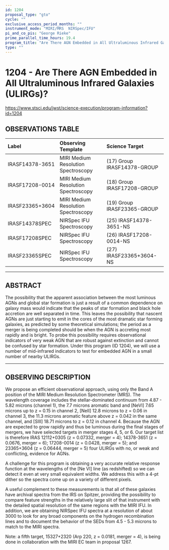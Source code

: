 ```yaml
---
id: 1204
proposal_type: "gto"
cycle: ""
exclusive_access_period_months: ""
instrument_mode: "MIRI/MRS  NIRSpec/IFU"
pi_and_co_pis: "George Rieke"
prime_parallel_time_hours: 19.4
program_title: "Are There AGN Embedded in All Ultraluminous Infrared Galaxies (ULIRGs)?"
type: ""
---
```

# 1204 - Are There AGN Embedded in All Ultraluminous Infrared Galaxies (ULIRGs)?
https://www.stsci.edu/jwst/science-execution/program-information?id=1204
## OBSERVATIONS TABLE
| Label             | Observing Template                       | Science Target                       |
| :---------------- | :--------------------------------------- | :----------------------------------- |
| IRASF14378-3651   | MIRI Medium Resolution Spectroscopy      | (17) Group IRASF14378-GROUP          |
| IRASF17208-0014   | MIRI Medium Resolution Spectroscopy      | (18) Group IRASF17208-GROUP          |
| IRASF23365+3604   | MIRI Medium Resolution Spectroscopy      | (19) Group IRASF23365-GROUP          |
| IRASF14378SPEC    | NIRSpec IFU Spectroscopy                 | (25) IRASF14378-3651-NS              |
| IRASF17208SPEC    | NIRSpec IFU Spectroscopy                 | (26) IRASF17208-0014-NS              |
| IRASF23365SPEC    | NIRSpec IFU Spectroscopy                 | (27) IRASF23365+3604-NS              |

---

## ABSTRACT

The possibility that the apparent association between the most luminous AGNs and global star formation is just a result of a common dependence on galaxy mass would indicate that the peaks of star formation and black hole accretion are well separated in time. This leaves the possibility that nascent AGNs are just starting to emit in the cores of the most dramatic star forming galaxies, as predicted by some theoretical simulations; the period as a merger is being completed should be when the AGN is accreting most rapidly and is bright. To probe this possibility requires observational indicators of very weak AGN that are robust against extinction and cannot be confused by star formation. Under this program (ID 1204), we will use a number of mid-infrared indicators to test for embedded AGN in a small number of nearby ULIRGs.

---

## OBSERVING DESCRIPTION

We propose an efficient observational approach, using only the Band A position of the MIRI Medium Resolution Spectrometer (MRS). The wavelength coverage includes the stellar-dominated continuum from 4.87 - 5.82 microns (channel 1), the 7.7 microns aromatic band and [NeVI] 7.65 microns up to z = 0.15 in channel 2, [NeII] 12.8 microns to z = 0.06 in channel 3, the 11.3 microns aromatic feature above z = 0.042 in the same channel, and [SIII] 18.71 microns to z = 0.12 in channel 4. Because the AGN are expected to grow rapidly and thus be luminous during the final stages of mergers, we have selected targets in merger stages 4, 5, or 6. Our target list is therefore IRAS 12112+0305 (z = 0.07332, merger = 4); 14378-3651 (z = 0.0676, merger = 6); 17208-0014 (z = 0.0428, merger = 5); and 23365+3604 (z = 0.06444, merger = 5) four ULIRGs with no, or weak and conflicting, evidence for AGNs.

A challenge for this program is obtaining a very accurate relative response function at the wavelengths of the [Ne VI] line (as redshifted) so we can detect it even at very small equivalent widths.
We address this with a 4-pt dither so the spectra come up on a variety of different pixels.

A useful complement to these measurements is that all of these galaxies have archival spectra from the IRS on Spitzer, providing the possibility to compare feature strengths in the relatively large slit of that instrument with the detailed spatial resolution of the same regions with the MIRI IFU. In addition, we are obtaining NIRSpec IFU spectra at a resolution of about 3000 to look for any broad components on the hydrogen recombination lines and to document the behavior of the SEDs from 4.5 - 5.3 microns to match to the MIRI spectra.

Note: a fifth target, 15327+2320 (Arp 220, z = 0.0181, merger = 4), is being done in collaboration with the MIRI EC team in proposal 1267.